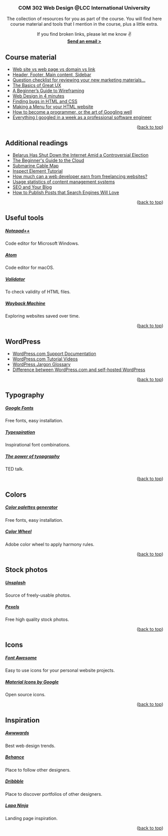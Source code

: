 <!-- PROJECT INTRO -->
<br />
<div align="center">

<h3 align="center">COM 302 Web Design @LCC International University</h3>

  <p align="center">
   The collection of resources for you as part of the course. You will find here course material and tools that I mention in the course, plus a little extra.

If you find broken links, please let me know ✌️
    <br />
    <a href="mailto:mknyzelis@lcc.lt"><strong>Send an email ></strong></a>
  </p>
</div>



<!-- Course material -->
## Course material

<ul>
    <li><a href="https://mikeshenry.com/2019/10/11/web-site-vs-web-page-vs-domain-vs-link/" target="_blank">Web site vs web page vs domain vs link</a></li>
    <li><a href="https://mikeshenry.com/2019/10/18/header-footer-main-content-sidebar/" target="_blank">Header, Footer, Main content, Sidebar</a></li>
    <li><a href="https://seths.blog/2015/01/question-checklist-for-reviewing-your-new-marketing-materials/" target="_blank">Question checklist for reviewing your new marketing materials…</a></li>
    <li><a href="https://webdesign.tutsplus.com/articles/the-basics-of-great-ux--webdesign-8823" target="_blank">The Basics of Great UX</a></li>
    <li><a href="https://webdesign.tutsplus.com/articles/a-beginners-guide-to-wireframing--webdesign-7399" target="_blank">A Beginner’s Guide to Wireframing</a></li>
    <li><a href="https://jgthms.com/web-design-in-4-minutes/" target="_blank">Web Design in 4 minutes</a></li>
    <li><a href="https://mikeshenry.com/2019/11/29/finding-bugs-in-html-and-css-basics/" target="_blank">Finding bugs in HTML and CSS</a></li>
    <li><a href="https://www.w3schools.com/Css/css_navbar.asp" target="_blank">Making a Menu for your HTML website</a></li>
    <li><a href="https://okepi.wordpress.com/2014/08/21/how-to-become-a-programmer-or-the-art-of-googling-well/comment-page-2/" target="_blank">How to become a programmer, or the art of Googling well</a></li>
    <li><a href="https://localghost.dev/blog/everything-i-googled-in-a-week-as-a-professional-software-engineer/" target="_blank">Everything I googled in a week as a professional software engineer</a></li>
</ul>

<p align="right">(<a href="#readme-top">back to top</a>)</p>

<!-- Additional material -->
## Additional readings
<ul>
    <li><a href="https://www.wired.com/story/belarus-internet-outage-election/" target="_blank">Belarus Has Shut Down the Internet Amid a Controversial Election</a></li>
    <li><a href="https://mashable.com/archive/what-is-the-cloud#L7cn.0jfhgqJ" target="_blank">The Beginner's Guide to the Cloud</a></li>
    <li><a href="https://www.submarinecablemap.com" target="_blank">Submarine Cable Map</a></li>
    <li><a href="https://zapier.com/blog/inspect-element-tutorial/" target="_blank">Inspect Element Tutorial</a></li>
    <li><a href="https://www.quora.com/How-much-can-a-web-developer-earn-from-freelancing-websites/answer/David-Hamrick-1?srid=uKQP" target="_blank">How much can a web developer earn from freelancing websites?</a></li>
    <li><a href="https://w3techs.com/technologies/overview/content_management" target="_blank">Usage statistics of content management systems</a></li>
    <li><a href="https://wordpress.com/dailypost/2013/04/11/seo-and-your-blog/" target="_blank">SEO and Your Blog</a></li>
    <li><a href="https://wordpress.com/dailypost/2016/03/10/six-seo-factors-you-should-know/" target="_blank">How to Publish Posts that Search Engines Will Love</a></li>
</ul>

<p align="right">(<a href="#readme-top">back to top</a>)</p>


<!-- Useful tools -->
## Useful tools
<h5><a href="https://notepad-plus-plus.org/downloads/" target="_blank">Notepad++</a></h5>
Code editor for Microsoft Windows.

<h5><a href="https://atom.io" target="_blank">Atom</a></h5>
Code editor for macOS.

<h5><a href="https://validator.w3.org" target="_blank">Validator</a></h5>
To check validity of HTML files.

<h5><a href="https://archive.org/web/web.php" target="_blank">Wayback Machine</a></h5>
Exploring websites saved over time.


<p align="right">(<a href="#readme-top">back to top</a>)</p>

<!-- WordPress -->
## WordPress

<ul>
    <li><a href="https://wordpress.com/learn/" target="_blank">WordPress.com Support Documentation</a></li>
    <li><a href="https://wordpress.com/learn/the-movie/" target="_blank">WordPress.com Tutorial Videos</a></li>
    <li><a href="https://make.wordpress.org/marketing/2018/02/28/wordpress-jargon-glossary/" target="_blank">WordPress Jargon Glossary</a></li>
    <li><a href="https://wordpress.com/support/com-vs-org/" target="_blank">Difference between WordPress.com and self-hosted WordPress</a></li>
</ul>


<p align="right">(<a href="#readme-top">back to top</a>)</p>




<!-- Typography -->
## Typography
<h5><a href="https://fonts.google.com" target="_blank">Google Fonts</a></h5>
Free fonts, easy installation.

<h5><a href="https://typespiration.com" target="_blank">Typespiration</a></h5>
Inspirational font combinations.

<h5><a href="https://www.youtube.com/watch?v=C_RzDqgGcao" target="_blank">The power of tyopgraphy</a></h5>
TED talk.

<p align="right">(<a href="#readme-top">back to top</a>)</p>

<!-- Colors -->
## Colors
<h5><a href="https://coolors.co" target="_blank">Color palettes generator</a></h5>
Free fonts, easy installation.

<h5><a href="https://color.adobe.com/create/color-wheel" target="_blank">Color Wheel</a></h5>
Adobe color wheel to apply harmony rules.

<p align="right">(<a href="#readme-top">back to top</a>)</p>


<!-- Stock photos -->
## Stock photos
<h5><a href="https://unsplash.com" target="_blank">Unsplash</a></h5>
Source of freely-usable photos.

<h5><a href="https://www.pexels.com" target="_blank">Pexels</a></h5>
Free high quality stock photos.

<p align="right">(<a href="#readme-top">back to top</a>)</p>


<!-- Icons -->
## Icons
<h5><a href="https://fontawesome.com/icons" target="_blank">Font Awesome</a></h5>
Easy to use icons for your personal website projects.

<h5><a href="https://fonts.google.com/icons" target="_blank">Material Icons by Google</a></h5>
Open source icons.

<p align="right">(<a href="#readme-top">back to top</a>)</p>

<!-- Inspiration -->
## Inspiration

<h5><a href="https://www.awwwards.com" target="_blank">Awwwards</a></h5>
Best web design trends.

<h5><a href="https://www.behance.net" target="_blank">Behance</a></h5>
Place to follow other designers.

<h5><a href="https://dribbble.com" target="_blank">Dribbble</a></h5>
Place to discover portfolios of other designers.

<h5><a href="https://www.lapa.ninja" target="_blank">Lapa Ninja</a></h5>
Landing page inspiration.

<p align="right">(<a href="#readme-top">back to top</a>)</p>
